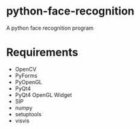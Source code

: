 # python-face-recognition
A python face recognition program

# Requirements
- OpenCV
- PyForms
- PyOpenGL
- PyQt4
- PyQt4 OpenGL Widget
- SIP
- numpy
- setuptools
- visvis
